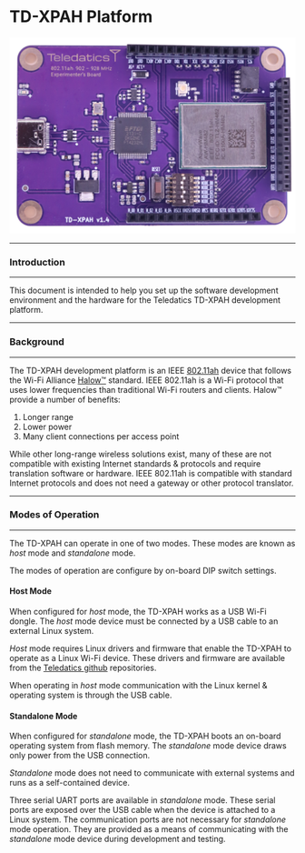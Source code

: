# TD-XPAH Platform

![](images/TD-XPAH.png)

***********
### Introduction
***********

This document is intended to help you set up the software development environment and the hardware for the Teledatics TD-XPAH development platform. 

***********
### Background
***********
The TD-XPAH development platform is an IEEE [802.11ah](https://en.wikipedia.org/wiki/IEEE_802.11ah) device that follows the Wi-Fi Alliance [Halow&#8482;](https://www.wi-fi.org/downloads-registered-guest/Wi-Fi_CERTIFIED_HaLow_Technology_Overview_20211102.pdf/36879) standard. IEEE 802.11ah is a Wi-Fi protocol that uses lower frequencies than traditional Wi-Fi routers and clients. Halow&#8482; provide a number of benefits:

1. Longer range 
2. Lower power
3. Many client connections per access point

While other long-range wireless solutions exist, many of these are not compatible with existing Internet standards & protocols and require translation software or hardware. IEEE 802.11ah is compatible with standard Internet protocols and does not need a gateway or other protocol translator.

***********
### Modes of Operation
***********

The TD-XPAH can operate in one of two modes. These modes are known as <i>host</i> mode and <i>standalone</i> mode.

The modes of operation are configure by on-board DIP switch settings. 

#### Host Mode

When configured for <i>host</i> mode, the TD-XPAH works as a USB Wi-Fi dongle. The <i>host</i> mode device must be connected by a USB cable to an external Linux system.

<i>Host</i> mode requires Linux drivers and firmware that enable the TD-XPAH to operate as a Linux Wi-Fi device. These drivers and firmware are available from the [Teledatics github](https://www.github.com/teledatics)  repositories.

When operating in <i>host</i> mode communication with the Linux kernel & operating system is through the USB cable.

#### Standalone Mode

When configured for <i>standalone</i> mode, the TD-XPAH boots an on-board operating system from flash memory. The <i>standalone</i> mode device draws only power from the USB connection.

<i>Standalone</i> mode does not need to communicate with external systems and runs as a self-contained device. 

Three serial UART ports are available in <i>standalone</i> mode. These serial ports are exposed over the USB cable when the device is attached to a Linux system. The communication ports are not necessary for <i>standalone</i> mode operation. They are provided as a means of communicating with the <i>standalone</i> mode device during development and testing.